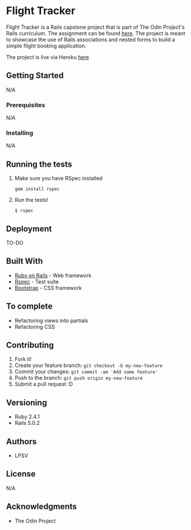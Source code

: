 # Flight Tracker
Flight Tracker is a Rails capstone project that is part of The Odin Project's Rails curriculum. The assignment can be found [here](https://www.theodinproject.com/courses/ruby-on-rails/lessons/building-advanced-forms). The project is meant to showcase the use of Rails associations and nested forms to build a simple flight booking application.

The project is live via Heroku [here](https://immense-lowlands-59487.herokuapp.com/)

## Getting Started
N/A

### Prerequisites
N/A

### Installing
N/A

## Running the tests
1. Make sure you have RSpec installed
    
    `gem install rspec`
2. Run the tests!
    
    `$ rspec`

## Deployment
TO-DO

## Built With
* [Ruby on Rails](http://rubyonrails.org/) - Web framework
* [Rspec](http://rspec.info) - Test suite
* [Bootstrap](http://getbootstrap.com/) - CSS framework

## To complete
* Refactoring views into partials
* Refactoring CSS

## Contributing
1. Fork it!
2. Create your feature branch: `git checkout -b my-new-feature`
3. Commit your changes: `git commit -am 'Add some feature'`
4. Push to the branch: `git push origin my-new-feature`
5. Submit a pull request :D

## Versioning
* Ruby 2.4.1
* Rails 5.0.2

## Authors
* LPSV

## License
N/A

## Acknowledgments
* The Odin Project
